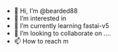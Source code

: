 - 👋 Hi, I’m @bearded88
- 👀 I’m interested in
- 🌱 I’m currently learning fastai-v5
- 💞️ I’m looking to collaborate on ....
- 📫 How to reach m

<!---
bearded88/bearded88 is a ✨ special ✨ repository because its `README.md` (this file) appears on your GitHub prof

